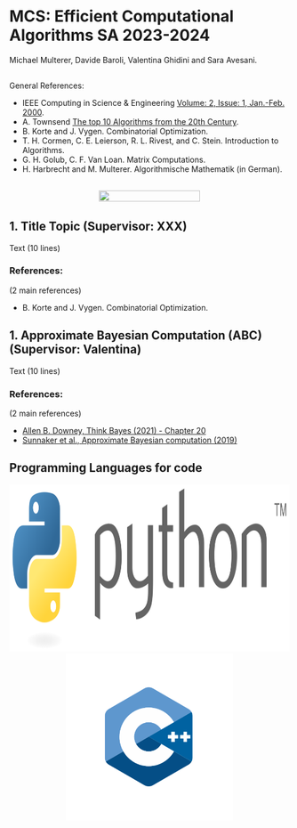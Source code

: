 # MCS: Efficient Computational Algorithms SA 2023-2024
Michael Multerer, Davide Baroli, Valentina Ghidini and Sara Avesani.

##
General References:

* IEEE Computing in Science & Engineering [Volume: 2, Issue: 1, Jan.-Feb. 2000](
https://ieeexplore.ieee.org/xpl/tocresult.jsp?isnumber=17639&punumber=5992).
* A. Townsend [The top 10 Algorithms from the 20th Century](https://pi.math.cornell.edu/~ajt/presentations/TopTenAlgorithms.pdf).
* B. Korte and J. Vygen. Combinatorial Optimization.
* T. H. Cormen, C. E. Leierson, R. L. Rivest, and C. Stein. Introduction to Algorithms.
* G. H. Golub, C. F. Van Loan. Matrix Computations.
* H. Harbrecht and M. Multerer. Algorithmische Mathematik (in German).
##
<p align="center">
<img src="https://thekidshouldseethis.com/wp-content/uploads/2012/11/cheetahs-on-the-edge.jpg" width=60% height=60%></img>
</p>

## 1. Title Topic  (Supervisor: XXX)
Text (10 lines)

### References:
(2 main references)
* B. Korte and J. Vygen. Combinatorial Optimization.

## 1. Approximate Bayesian Computation (ABC)  (Supervisor: Valentina)
Text (10 lines)

### References:
(2 main references)
* <a href="https://allendowney.github.io/ThinkBayes2/chap20.html"> Allen B. Downey, Think Bayes (2021) - Chapter 20 </a>
* <a href="https://pubmed.ncbi.nlm.nih.gov/23341757/"> Sunnaker et al., Approximate Bayesian computation (2019)</a> 

## Programming Languages for code

<p align="center">
  <img  height="300" src="https://github.com/EfficientComputationAlgorithm/eca/blob/main/images/python_logo.png"></img>
  <img  height="300" src="https://github.com/EfficientComputationAlgorithm/eca/blob/main/images/cpp_logo.png"></img>
</p>



